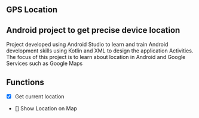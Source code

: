 ## GPS Location

## Android project to get precise device location

Project developed using Android Studio to learn and train Android development skills using Kotlin and XML to design the application Activities. 
The focus of this project is to learn about location in Android and Google Services such as Google Maps

## Functions

- [x] Get current location
- [] Show Location on Map

